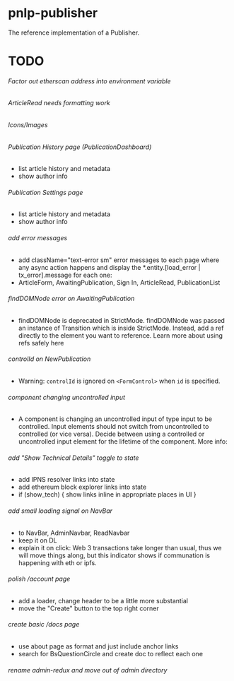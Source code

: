 # pnlp-publisher

The reference implementation of a Publisher.


# TODO

###### Factor out etherscan address into environment variable

###### ArticleRead needs formatting work

###### Icons/Images

###### Publication History page (PublicationDashboard)
- list article history and metadata
- show author info

###### Publication Settings page
- list article history and metadata
- show author info

###### add error messages
- add className="text-error sm" error messages to each page where any async action happens and display the *.entity.[load_error | tx_error].message for each one:
- ArticleForm, AwaitingPublication, Sign In, ArticleRead, PublicationList

###### findDOMNode error on AwaitingPublication
- findDOMNode is deprecated in StrictMode. findDOMNode was passed an instance of Transition which is inside StrictMode. Instead, add a ref directly to the element you want to reference. Learn more about using refs safely here

###### controlId on NewPublication
- Warning: `controlId` is ignored on `<FormControl>` when `id` is specified.

###### component changing uncontrolled input
- A component is changing an uncontrolled input of type input to be controlled. Input elements should not switch from uncontrolled to controlled (or vice versa). Decide between using a controlled or uncontrolled input element for the lifetime of the component. More info:

###### add "Show Technical Details" toggle to state
- add IPNS resolver links into state
- add ethereum block explorer links into state
- if (show_tech) { show links inline in appropriate places in UI }


###### add small loading signal on NavBar
- to NavBar, AdminNavbar, ReadNavbar
- keep it on DL
- explain it on click: Web 3 transactions take longer than usual, thus we will move things along, but this indicator shows if communation is happening with eth or ipfs.

###### polish /account page
- add a loader, change header to be a little more substantial
- move the "Create" button to the top right corner

###### create basic /docs page
- use about page as format and just include anchor links
- search for BsQuestionCircle and create doc to reflect each one

###### rename admin-redux and move out of admin directory
